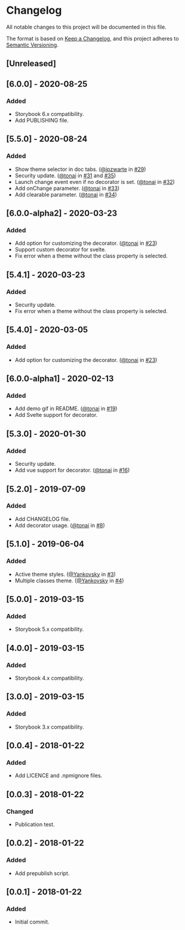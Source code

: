 # Changelog
All notable changes to this project will be documented in this file.

The format is based on [Keep a Changelog](https://keepachangelog.com/en/1.0.0/),
and this project adheres to [Semantic Versioning](https://semver.org/spec/v2.0.0.html).

## [Unreleased]

## [6.0.0] - 2020-08-25
### Added
- Storybook 6.x compatibility.
- Add PUBLISHING file.

## [5.5.0] - 2020-08-24
### Added
- Show theme selector in doc tabs. ([@jpzwarte](https://github.com/jpzwarte) in [#29](https://github.com/tonai/storybook-addon-themes/pull/29))
- Security update.  ([@tonai](https://github.com/tonai) in [#31](https://github.com/tonai/storybook-addon-themes/pull/31) and [#35](https://github.com/tonai/storybook-addon-themes/pull/35))
- Launch change event even if no decorator is set. ([@tonai](https://github.com/tonai) in [#32](https://github.com/tonai/storybook-addon-themes/pull/32))
- Add onChange parameter. ([@tonai](https://github.com/tonai) in [#33](https://github.com/tonai/storybook-addon-themes/pull/33))
- Add clearable parameter. ([@tonai](https://github.com/tonai) in [#34](https://github.com/tonai/storybook-addon-themes/pull/34))

## [6.0.0-alpha2] - 2020-03-23
### Added
- Add option for customizing the decorator. ([@tonai](https://github.com/tonai) in [#23](https://github.com/tonai/storybook-addon-themes/pull/23))
- Support custom decorator for svelte.
- Fix error when a theme without the class property is selected.

## [5.4.1] - 2020-03-23
### Added
- Security update.
- Fix error when a theme without the class property is selected.

## [5.4.0] - 2020-03-05
### Added
- Add option for customizing the decorator. ([@tonai](https://github.com/tonai) in [#23](https://github.com/tonai/storybook-addon-themes/pull/23))

## [6.0.0-alpha1] - 2020-02-13
### Added
- Add demo gif in README. ([@tonai](https://github.com/tonai) in [#19](https://github.com/tonai/storybook-addon-themes/pull/19))
- Add Svelte support for decorator.

## [5.3.0] - 2020-01-30
### Added
- Security update.
- Add vue support for decorator. ([@tonai](https://github.com/tonai) in [#16](https://github.com/tonai/storybook-addon-themes/pull/16))

## [5.2.0] - 2019-07-09
### Added
- Add CHANGELOG file.
- Add decorator usage. ([@tonai](https://github.com/tonai) in [#8](https://github.com/tonai/storybook-addon-themes/pull/8))

## [5.1.0] - 2019-06-04
### Added
- Active theme styles. ([@Yankovsky](https://github.com/Yankovsky) in [#3](https://github.com/tonai/storybook-addon-themes/pull/3))
- Multiple classes theme. ([@Yankovsky](https://github.com/Yankovsky) in [#4](https://github.com/tonai/storybook-addon-themes/pull/4))

## [5.0.0] - 2019-03-15
### Added
- Storybook 5.x compatibility.

## [4.0.0] - 2019-03-15
### Added
- Storybook 4.x compatibility.

## [3.0.0] - 2019-03-15
### Added
- Storybook 3.x compatibility.

## [0.0.4] - 2018-01-22
### Added
- Add LICENCE and .npmignore files.

## [0.0.3] - 2018-01-22
### Changed
- Publication test.

## [0.0.2] - 2018-01-22
### Added
- Add prepublish script.

## [0.0.1] - 2018-01-22
### Added
- Initial commit.
